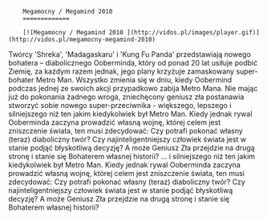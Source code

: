 
        Megamocny / Megamind 2010 
        =============
        
        [![Megamocny / Megamind 2010 ](http://vidos.pl/images/player.gif)](http://vidos.pl/megamocny-megamind-2010)
        
        
 Twórcy 'Shreka', 'Madagaskaru' i 'Kung Fu Panda' przedstawiają nowego bohatera – diabolicznego Ooberminda, który od ponad 20 lat usiłuje podbić Ziemię, za każdym razem jednak, jego plany krzyżuje zamaskowany super-bohater Metro Man. Wszystko zmienia się w dniu, kiedy Oobermind podczas jednej ze swoich akcji przypadkowo zabija Metro Mana. Nie mając już do pokonania żadnego wroga, zniechęcony geniusz zła postanawia stworzyć sobie nowego super-przeciwnika - większego, lepszego i silniejszego niż ten jakim kiedykolwiek był Metro Man. Kiedy jednak rywal Ooberminda zaczyna prowadzić własną wojnę, której celem jest zniszczenie świata, ten musi zdecydować: Czy potrafi pokonać własny (teraz) diaboliczny twór? Czy najinteligentniejszy człowiek świata jest w stanie podjąć błyskotliwą decyzję? A może Geniusz Zła przejdzie na drugą stronę i stanie się Bohaterem własnej historii?  ... i silniejszego niż ten jakim kiedykolwiek był Metro Man. Kiedy jednak rywal Ooberminda zaczyna prowadzić własną wojnę, której celem jest zniszczenie świata, ten musi zdecydować: Czy potrafi pokonać własny (teraz) diaboliczny twór? Czy najinteligentniejszy człowiek świata jest w stanie podjąć błyskotliwą decyzję? A może Geniusz Zła przejdzie na drugą stronę i stanie się Bohaterem własnej historii?
    